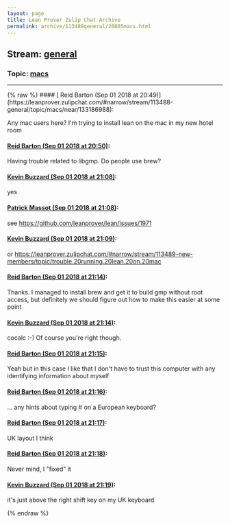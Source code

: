 ```yaml
---
layout: page
title: Lean Prover Zulip Chat Archive 
permalink: archive/113488general/20005macs.html
---
```


## Stream: [general](https://leanprover-community.github.io/archive/113488general/index.html)
### Topic: [macs](https://leanprover-community.github.io/archive/113488general/20005macs.html)

---

<base href="https://leanprover.zulipchat.com">
{% raw %}
#### [ Reid Barton (Sep 01 2018 at 20:49)](https://leanprover.zulipchat.com/#narrow/stream/113488-general/topic/macs/near/133186988):
<p>Any mac users here? I'm trying to install lean on the mac in my new hotel room</p>

#### [ Reid Barton (Sep 01 2018 at 20:50)](https://leanprover.zulipchat.com/#narrow/stream/113488-general/topic/macs/near/133187029):
<p>Having trouble related to libgmp. Do people use brew?</p>

#### [ Kevin Buzzard (Sep 01 2018 at 21:08)](https://leanprover.zulipchat.com/#narrow/stream/113488-general/topic/macs/near/133187590):
<p>yes</p>

#### [ Patrick Massot (Sep 01 2018 at 21:08)](https://leanprover.zulipchat.com/#narrow/stream/113488-general/topic/macs/near/133187594):
<p>see <a href="https://github.com/leanprover/lean/issues/1971" target="_blank" title="https://github.com/leanprover/lean/issues/1971">https://github.com/leanprover/lean/issues/1971</a></p>

#### [ Kevin Buzzard (Sep 01 2018 at 21:09)](https://leanprover.zulipchat.com/#narrow/stream/113488-general/topic/macs/near/133187600):
<p>or <a href="#narrow/stream/113489-new-members/topic/trouble.20running.20lean.20on.20mac" title="#narrow/stream/113489-new-members/topic/trouble.20running.20lean.20on.20mac">https://leanprover.zulipchat.com/#narrow/stream/113489-new-members/topic/trouble.20running.20lean.20on.20mac</a></p>

#### [ Reid Barton (Sep 01 2018 at 21:14)](https://leanprover.zulipchat.com/#narrow/stream/113488-general/topic/macs/near/133187758):
<p>Thanks. I managed to install brew and get it to build gmp without root access, but definitely we should figure out how to make this easier at some point</p>

#### [ Kevin Buzzard (Sep 01 2018 at 21:14)](https://leanprover.zulipchat.com/#narrow/stream/113488-general/topic/macs/near/133187759):
<p>cocalc :-) Of course you're right though.</p>

#### [ Reid Barton (Sep 01 2018 at 21:15)](https://leanprover.zulipchat.com/#narrow/stream/113488-general/topic/macs/near/133187767):
<p>Yeah but in this case I like that I don't have to trust this computer with any identifying information about myself</p>

#### [ Reid Barton (Sep 01 2018 at 21:16)](https://leanprover.zulipchat.com/#narrow/stream/113488-general/topic/macs/near/133187807):
<p>... any hints about typing # on a European keyboard?</p>

#### [ Reid Barton (Sep 01 2018 at 21:17)](https://leanprover.zulipchat.com/#narrow/stream/113488-general/topic/macs/near/133187814):
<p>UK layout I think</p>

#### [ Reid Barton (Sep 01 2018 at 21:18)](https://leanprover.zulipchat.com/#narrow/stream/113488-general/topic/macs/near/133187815):
<p>Never mind, I "fixed" it</p>

#### [ Kevin Buzzard (Sep 01 2018 at 21:19)](https://leanprover.zulipchat.com/#narrow/stream/113488-general/topic/macs/near/133187858):
<p>it's just above the right shift key on my UK keyboard</p>


{% endraw %}
